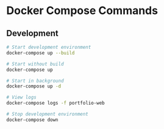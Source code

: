 # Docker Compose Commands

## Development
```bash
# Start development environment
docker-compose up --build

# Start without build
docker-compose up

# Start in background
docker-compose up -d

# View logs
docker-compose logs -f portfolio-web

# Stop development environment
docker-compose down
